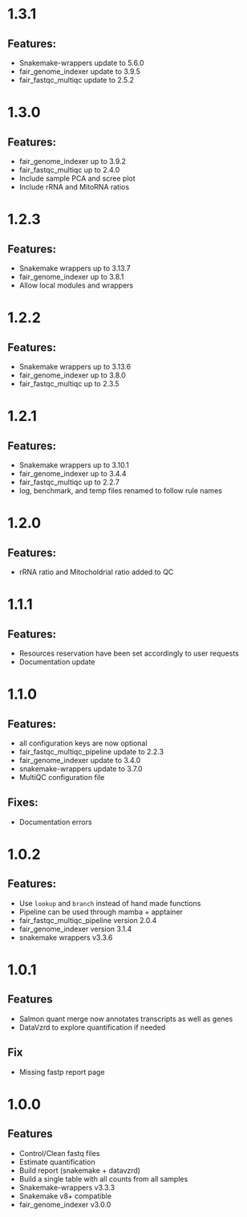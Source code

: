# 1.3.1

## Features:

* Snakemake-wrappers update to 5.6.0
* fair_genome_indexer update to 3.9.5
* fair_fastqc_multiqc update to 2.5.2

# 1.3.0

## Features:

* fair_genome_indexer up to 3.9.2
* fair_fastqc_multiqc up to 2.4.0
* Include sample PCA and scree plot
* Include rRNA and MitoRNA ratios

# 1.2.3

## Features:

* Snakemake wrappers up to 3.13.7
* fair_genome_indexer up to 3.8.1
* Allow local modules and wrappers

# 1.2.2

## Features:

* Snakemake wrappers up to 3.13.6
* fair_genome_indexer up to 3.8.0
* fair_fastqc_multiqc up to 2.3.5

# 1.2.1

## Features:

* Snakemake wrappers up to 3.10.1
* fair_genome_indexer up to 3.4.4
* fair_fastqc_multiqc up to 2.2.7
* log, benchmark, and temp files renamed to follow rule names

# 1.2.0

## Features:

* rRNA ratio and Mitocholdrial ratio added to QC


# 1.1.1

## Features:

* Resources reservation have been set accordingly to user requests
* Documentation update

# 1.1.0

## Features:

* all configuration keys are now optional
* fair_fastqc_multiqc_pipeline update to 2.2.3
* fair_genome_indexer update to 3.4.0
* snakemake-wrappers update to 3.7.0
* MultiQC configuration file

## Fixes:

* Documentation errors

# 1.0.2

## Features:

* Use `lookup` and `branch` instead of hand made functions
* Pipeline can be used through mamba + apptainer
* fair_fastqc_multiqc_pipeline version 2.0.4
* fair_genome_indexer version 3.1.4
* snakemake wrappers v3.3.6

# 1.0.1

## Features

* Salmon quant merge now annotates transcripts as well as genes
* DataVzrd to explore quantification if needed

## Fix

* Missing fastp report page

# 1.0.0

## Features

* Control/Clean fastq files
* Estimate quantification
* Build report (snakemake + datavzrd)
* Build a single table with all counts from all samples
* Snakemake-wrappers v3.3.3
* Snakemake v8+ compatible
* fair_genome_indexer v3.0.0
